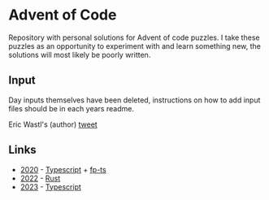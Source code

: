 # Advent of Code

Repository with personal solutions for Advent of code puzzles.
I take these puzzles as an opportunity to experiment with and learn something new, the solutions will most likely be poorly written.

## Input

Day inputs themselves have been deleted, instructions on how to add input files should be in each years readme.

Eric Wastl's (author) [tweet](https://mobile.twitter.com/ericwastl/status/1465805354214830081)

## Links

- [2020](https://adventofcode.com/2023) - [Typescript](https://www.typescriptlang.org/) + [fp-ts](https://github.com/gcanti/fp-ts)
- [2022](https://adventofcode.com/2022) - [Rust](https://www.rust-lang.org/)
- [2023](https://adventofcode.com/2023) - [Typescript](https://www.typescriptlang.org/)

